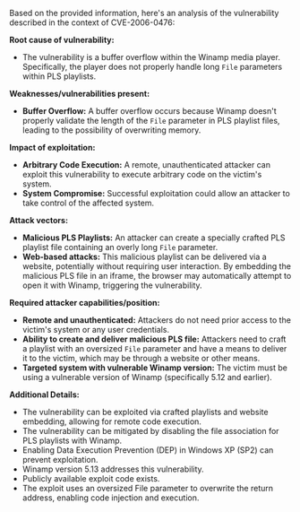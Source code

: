 Based on the provided information, here's an analysis of the vulnerability described in the context of CVE-2006-0476:

**Root cause of vulnerability:**
- The vulnerability is a buffer overflow within the Winamp media player. Specifically, the player does not properly handle long `File` parameters within PLS playlists.

**Weaknesses/vulnerabilities present:**
- **Buffer Overflow:**  A buffer overflow occurs because Winamp doesn't properly validate the length of the `File` parameter in PLS playlist files, leading to the possibility of overwriting memory.

**Impact of exploitation:**
- **Arbitrary Code Execution:**  A remote, unauthenticated attacker can exploit this vulnerability to execute arbitrary code on the victim's system.
- **System Compromise:** Successful exploitation could allow an attacker to take control of the affected system.

**Attack vectors:**
- **Malicious PLS Playlists:** An attacker can create a specially crafted PLS playlist file containing an overly long `File` parameter.
- **Web-based attacks:** This malicious playlist can be delivered via a website, potentially without requiring user interaction. By embedding the malicious PLS file in an iframe, the browser may automatically attempt to open it with Winamp, triggering the vulnerability.

**Required attacker capabilities/position:**
- **Remote and unauthenticated:**  Attackers do not need prior access to the victim's system or any user credentials.
- **Ability to create and deliver malicious PLS file:**  Attackers need to craft a playlist with an oversized `File` parameter and have a means to deliver it to the victim, which may be through a website or other means.
- **Targeted system with vulnerable Winamp version:** The victim must be using a vulnerable version of Winamp (specifically 5.12 and earlier).

**Additional Details:**
- The vulnerability can be exploited via crafted playlists and website embedding, allowing for remote code execution.
- The vulnerability can be mitigated by disabling the file association for PLS playlists with Winamp.
- Enabling Data Execution Prevention (DEP) in Windows XP (SP2) can prevent exploitation.
- Winamp version 5.13 addresses this vulnerability.
- Publicly available exploit code exists.
- The exploit uses an oversized File parameter to overwrite the return address, enabling code injection and execution.